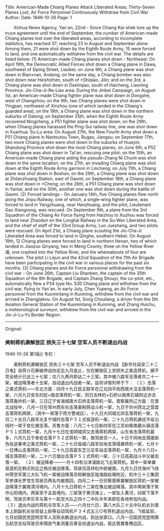 Title: American-Made Chiang Planes Attack Liberated Areas; Thirty-Seven Planes Lost; Air Force Personnel Continuously Withdraw from Civil War
Author:
Date: 1946-10-26
Page: 1

　　Xinhua News Agency, Yan'an, 22nd - Since Chiang Kai-shek tore up the truce agreement until the end of September, the number of American-made Chiang planes lost over the liberated areas, according to incomplete statistics, has reached 37; reaching 23 in August and September alone. Among them, 21 were shot down by the Eighth Route Army, 15 were forced to land, and one automatically withdrew from the civil war. The details are listed below:
    (1) American-made Chiang planes shot down - Northeast: On April 19th, the Democratic Allied Forces shot down a Chiang plane in Dawa, southwest of Siping Street, Liaobei; on June 9th, a Chiang plane was shot down in Bian×nan, Andong; on the same day, a Chiang bomber was also shot down near Heishizhen, south of ×Shiqiao, Jilin; and on the 3rd, a Chiang plane was shot down in Dashiqiao, south of Haicheng, Liaoning Province. Jin-Cha-Ji-Re-Liao area: During the Jinbei Campaign, on August 1st, an American-made Chiang fighter plane was shot down in Dongshe, west of Changzhou; on the 9th, two Chiang planes were shot down in Yingpan, northwest of Xinzhou (one of which landed in the Chiang's guarded area); on the 19th, a Chiang plane was shot down in the northern suburbs of Datong; on September 25th, when the Eighth Route Army recovered Ningcheng, a P51 fighter plane was shot down; on the 29th, when Chiang planes harassed the Ping-Sui railway line, one was shot down in Xuanhua. Su-Lu area: On August 27th, the New Fourth Army shot down a P51 Chiang plane in Nantoutou Town, Rugao, Jiangsu; on September 17th, two more Chiang planes were shot down in the suburbs of Huaiyin; Shandong Province shot down the most Chiang planes, on June 9th, a P52 Chiang plane was shot down in Tai'an, rescuing one pilot; on the 10th, an American-made Chiang plane aiding the pseudo-Zhang Ni Chunli was shot down in the same location; on the 27th, an invading Chiang plane was shot down at the Eighth Route Army garrison in Lincheng; on July 11th, a Chiang plane was shot down in Boshan; on the 29th, a Chiang plane was shot down at Zhilanzhuang Station, east of Gaomi; on September 18th, a Chiang plane was shot down in ×Cheng; on the 26th, a P51 Chiang plane was shot down in Yantai; and on the 30th, another one was shot down during the battle of Gaomi.
    (2) Forced landings - On January 14th, five Chiang planes flew north along the Jinpu Railway, one of which, a single-wing fighter plane, was forced to land in Yangzhuang, near Hanzhuang, and the pilot, Lieutenant Gao Xiangsong, was rescued. On September 9th, a plane from the 3rd Squadron of the Chiang Air Force flying from Haizhou to Xuzhou was forced to land near Zhaodun on the Longhai Railway in the Su-Wan Liberated Area, and the chief of staff of the 33rd Group Army, Luo Juesheng, and two pilots were rescued. On April 21st, a Chiang plane scouting the Jin-Cha-Ji Liberated Area was forced to land in Qinghe, southern Hebei. On August 19th, 12 Chiang planes were forced to land in northern Henan, two of which landed in Jiaozuo Qinyang, two in Meng County, three on the Yellow River滩, one crashed into the Yellow River, and the whereabouts of four are unknown. The pilot Li Lejun and the 42nd Squadron of the 11th Air Brigade have been participating in the civil war in various places for the past six months.
    (3) Chiang planes and Air Force personnel withdrawing from the civil war - On June 26th, Captain Liu Shanben, the captain of the 35th Squadron of the 8th Brigade, and Captain Zhang Shouyi, the co-pilot, etc., automatically flew a P34 type No. 530 Chiang plane and withdrew from the civil war, flying to Yan'an. In early July, Chen Yupeng, an Air Force personnel from the Kuomintang in Kunming, withdrew from the civil war and arrived in Zhangjiakou. On August 1st, Song Chouliang, a driver from the 5th Aviation General Station of the Kuomintang in Kunming, and Zhang Huichu, a meteorological surveyor, withdrew from the civil war and arrived in the Jin-Ji-Lu-Yu Border Region.



<hr /> 

Original: 


### 美制蒋机袭解放区  损失三十七架  空军人员不断退出内战

1946-10-26
第1版()
专栏：

　　美制蒋机袭解放区
    损失三十七架
    空军人员不断退出内战
    【新华社延安二十二日电】自蒋介石撕破停战协定迄九月底止，仅在解放区上空损失之美造蒋机，据不完全统计已达三十七架；仅八九两月即达二十三架。其中被八路军击落者共二十一架，被迫降落者十五架，自动退出内战者一架。兹将详情列举于下：
    （１）击落之美式蒋机——东北方面：四月十九日民主联军在辽北四平街西南大洼击落蒋机一架，六月九日安东的砭×南击落蒋机一架，同日吉林的×石桥以南黑石镇附近亦击落蒋轰炸机一架，三日辽宁省海城南大石桥击落蒋机一架。晋察冀热辽方面：在晋北战役中，八月一日在常州西东社击落美制蒋战斗机一架，九日于忻州西北之营盘击落蒋机两架，（其中一架落于蒋方警戒区），十九日大同城北郊击落蒋机一架，九月二十五日八路军光复宁城时击落Ｐ５１式驱逐机一架，二十九日蒋机袭扰平绥沿线时一架于宣化被击落。苏鲁方面：八月二十七日新四军在江苏如皋南磨头镇击落Ｐ５１式蒋机一架，九月十七日在淮阴城郊又击落蒋机两架，山东省击落蒋机最多，六月九日于泰安击落Ｐ５２式蒋机一架，救驾驶员一人，十日于同地击落援助伪张逆春李之美式蒋机一架，二十七日临城八路军驻地击落侵袭蒋机一架，七月十一日博山击落蒋机一架，二十九日高密东芝兰庄车站击落蒋机一架，九月十八日×城击落蒋机一架，二十六日烟台击落Ｐ５１式蒋机一架，三十日高密战斗中又被击落一架。
    （２）被迫降者——一月十四有沿津浦路北飞五架蒋机，其中一架单翼驱逐机在韩庄附近之杨庄被迫降落，驾驶员高祥松中尉被救。九月九日住海州飞徐州蒋空军第三大队飞机一架被迫降落苏皖解放区陇海路赵墩附近，机中三十三集团军参谋长罗觉生驾驶员两名均被救回。四月二十一日侦察晋察冀解放区蒋机一架被迫降落于冀南清河境内。八月十九日蒋机十二架在豫北被迫降落，其中两架落于焦作沁阳境内，两架至于孟县境内，三架落于黄河滩上，一架坠入黄河，四架下落不明，驾驶员李乐军与第十一航空大队之四十二中队半年来即在各地参加内战。
    （３）退出内战的蒋机与空军人员——六月廿六日，第八大队三十五中队机长刘善本上尉副机长张受益上尉等自动驾机Ｐ３４式五三○号蒋机退出内战，飞抵延安。七月初国民党昆明空军人员陈余鹏退出内战，到达张家口。八月一日国民党昆明第五航空总站驾驶员宋惆良气象测量员章会初退出内战，抵达晋冀鲁豫边区。

